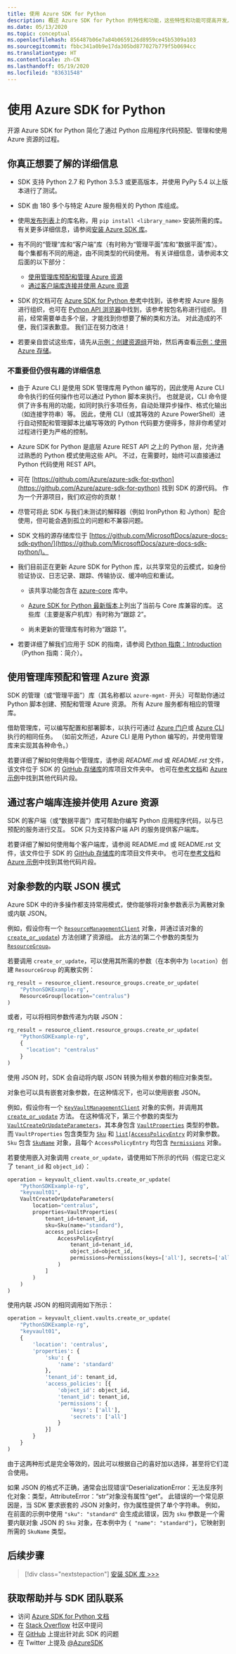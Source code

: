```yaml
---
title: 使用 Azure SDK for Python
description: 概述 Azure SDK for Python 的特性和功能，这些特性和功能可提高开发人员预配、使用和管理 Azure 资源时的工作效率。
ms.date: 05/13/2020
ms.topic: conceptual
ms.openlocfilehash: 856487b06e7a84b0659126d8959ce45b5309a103
ms.sourcegitcommit: fbbc341a0b9e17da305bd877027b779f5b0694cc
ms.translationtype: HT
ms.contentlocale: zh-CN
ms.lasthandoff: 05/19/2020
ms.locfileid: "83631548"
---
```

# <a name="use-the-azure-sdk-for-python"></a>使用 Azure SDK for Python

开源 Azure SDK for Python 简化了通过 Python 应用程序代码预配、管理和使用 Azure 资源的过程。

## <a name="the-details-you-really-want-to-know"></a>你真正想要了解的详细信息

- SDK 支持 Python 2.7 和 Python 3.5.3 或更高版本，并使用 PyPy 5.4 以上版本进行了测试。

- SDK 由 180 多个与特定 Azure 服务相关的 Python 库组成。

- 使用[发布列表](https://azure.github.io/azure-sdk/releases/latest/all/python.html)上的库名称，用 `pip install <library_name>` 安装所需的库。 有关更多详细信息，请参阅[安装 Azure SDK 库](azure-sdk-install.md)。

- 有不同的“管理”库和“客户端”库（有时称为“管理平面”库和“数据平面”库）。 每个集都有不同的用途，由不同类型的代码使用。 有关详细信息，请参阅本文后面的以下部分：
  - [使用管理库预配和管理 Azure 资源](#provision-and-manage-azure-resources-with-management-libraries)
  - [通过客户端库连接并使用 Azure 资源](#connect-to-and-use-azure-resources-with-client-libraries)

- SDK 的文档可在 [Azure SDK for Python 参考](/python/api/overview/azure/?view=azure-python)中找到，该参考按 Azure 服务进行组织，也可在 [Python API 浏览器](/python/api/?view=azure-python)中找到，该参考按包名称进行组织。 目前，经常需要单击多个层，才能找到你想要了解的类和方法。 对此造成的不便，我们深表歉意。 我们正在努力改进！

- 若要亲自尝试这些库，请先从[示例：创建资源组](azure-sdk-example-resource-group.md)开始，然后再查看[示例：使用 Azure 存储](azure-sdk-example-storage.md)。

### <a name="non-essential-but-still-interesting-details"></a>不重要但仍很有趣的详细信息

- 由于 Azure CLI 是使用 SDK 管理库用 Python 编写的，因此使用 Azure CLI 命令执行的任何操作也可以通过 Python 脚本来执行。 也就是说，CLI 命令提供了许多有用的功能，如同时执行多项任务，自动处理异步操作、格式化输出（如连接字符串）等。 因此，使用 CLI（或其等效的 Azure PowerShell）进行自动预配和管理脚本比编写等效的 Python 代码要方便得多，除非你希望对过程进行更为严格的控制。

- Azure SDK for Python 是底层 Azure REST API 之上的 Python 层，允许通过熟悉的 Python 模式使用这些 API。 不过，在需要时，始终可以直接通过 Python 代码使用 REST API。

- 可在 [https://github.com/Azure/azure-sdk-for-python](https://github.com/Azure/azure-sdk-for-python) 找到 SDK 的源代码。 作为一个开源项目，我们欢迎你的贡献！

- 尽管可将此 SDK 与我们未测试的解释器（例如 IronPython 和 Jython）配合使用，但可能会遇到孤立的问题和不兼容问题。

- SDK 文档的源存储库位于 [https://github.com/MicrosoftDocs/azure-docs-sdk-python/](https://github.com/MicrosoftDocs/azure-docs-sdk-python/)。

- 我们目前正在更新 Azure SDK for Python 库，以共享常见的云模式，如身份验证协议、日志记录、跟踪、传输协议、缓冲响应和重试。

  - 该共享功能包含在 [azure-core](https://github.com/Azure/azure-sdk-for-python/tree/master/sdk/core/azure-core) 库中。

  - [Azure SDK for Python 最新版本](https://azure.github.io/azure-sdk/releases/latest/#python)上列出了当前与 Core 库兼容的库。 这些库（主要是客户机库）有时称为“跟踪 2”。

  - 尚未更新的管理库有时称为“跟踪 1”。

- 若要详细了解我们应用于 SDK 的指南，请参阅 [Python 指南：Introduction](https://azure.github.io/azure-sdk/python_introduction.html)（Python 指南：简介）。

## <a name="provision-and-manage-azure-resources-with-management-libraries"></a>使用管理库预配和管理 Azure 资源

SDK 的管理（或“管理平面”）库（其名称都以 `azure-mgmt-` 开头）可帮助你通过 Python 脚本创建、预配和管理 Azure 资源。 所有 Azure 服务都有相应的管理库。

借助管理库，可以编写配置和部署脚本，以执行可通过 [Azure 门户](https://portal.azure.com)或 [Azure CLI](/cli/azure/install-azure-cli) 执行的相同任务。 （如前文所述，Azure CLI 是用 Python 编写的，并使用管理库来实现其各种命令。）

若要详细了解如何使用每个管理库，请参阅 *README.md* 或 *README.rst* 文件，该文件位于 SDK 的 [GitHub 存储库](https://github.com/Azure/azure-sdk-for-python/tree/master/sdk)的库项目文件夹中。 也可在[参考文档](/python/api?view=azure-python)和 [Azure 示例](https://docs.microsoft.com/samples/browse/?languages=python&products=azure)中找到其他代码片段。

## <a name="connect-to-and-use-azure-resources-with-client-libraries"></a>通过客户端库连接并使用 Azure 资源

SDK 的客户端（或“数据平面”）库可帮助你编写 Python 应用程序代码，以与已预配的服务进行交互。 SDK 只为支持客户端 API 的服务提供客户端库。

若要详细了解如何使用每个客户端库，请参阅 README.md 或 README.rst 文件，该文件位于 SDK 的 [GitHub 存储库](https://github.com/Azure/azure-sdk-for-python/tree/master/sdk)的库项目文件夹中。 也可在[参考文档](/python/api?view=azure-python)和 [Azure 示例](https://docs.microsoft.com/samples/browse/?languages=python&products=azure)中找到其他代码片段。

## <a name="inline-json-pattern-for-object-arguments"></a>对象参数的内联 JSON 模式

Azure SDK 中的许多操作都支持常用模式，使你能够将对象参数表示为离散对象或内联 JSON。

例如，假设你有一个 [`ResourceManagementClient`](/python/api/azure-mgmt-resource/azure.mgmt.resource.resources.v2019_10_01.resourcemanagementclient?view=azure-python) 对象，并通过该对象的 [`create_or_update`](/python/api/azure-mgmt-resource/azure.mgmt.resource.resources.v2019_10_01.operations.resourcegroupsoperations?view=azure-python#create-or-update-resource-group-name--parameters--custom-headers-none--raw-false----operation-config-)) 方法创建了资源组。 此方法的第二个参数的类型为 [`ResourceGroup`](/python/api/azure-mgmt-resource/azure.mgmt.resource.resources.v2019_10_01.models.resourcegroup?view=azure-python)。

若要调用 `create_or_update`，可以使用其所需的参数（在本例中为 `location`）创建 `ResourceGroup` 的离散实例：

```python
rg_result = resource_client.resource_groups.create_or_update(
    "PythonSDKExample-rg",
    ResourceGroup(location="centralus")
)
```

或者，可以将相同参数传递为内联 JSON：

```python
rg_result = resource_client.resource_groups.create_or_update(
    "PythonSDKExample-rg",
    {
      "location": "centralus"
    }
)
```

使用 JSON 时，SDK 会自动将内联 JSON 转换为相关参数的相应对象类型。

对象也可以具有嵌套对象参数，在这种情况下，也可以使用嵌套 JSON。

例如，假设你有一个 [`KeyVaultManagementClient`](/python/api/azure-mgmt-keyvault/azure.mgmt.keyvault.v2019_09_01.keyvaultmanagementclient?view=azure-python) 对象的实例，并调用其 [`create_or_update`](/python/api/azure-mgmt-keyvault/azure.mgmt.keyvault.v2019_09_01.operations.vaultsoperations?view=azure-python#create-or-update-resource-group-name--vault-name--parameters--custom-headers-none--raw-false--polling-true----operation-config-) 方法。 在这种情况下，第三个参数的类型为 [`VaultCreateOrUpdateParameters`](/python/api/azure-mgmt-keyvault/azure.mgmt.keyvault.v2019_09_01.models.vaultcreateorupdateparameters?view=azure-python)，其本身包含 [`VaultProperties`](/python/api/azure-mgmt-keyvault/azure.mgmt.keyvault.v2019_09_01.models.vaultproperties?view=azure-python) 类型的参数。 而 `VaultProperties` 包含类型为 [`Sku`](/python/api/azure-mgmt-keyvault/azure.mgmt.keyvault.v2019_09_01.models.sku?view=azure-python) 和 [`list[AccessPolicyEntry`](/python/api/azure-mgmt-keyvault/azure.mgmt.keyvault.v2019_09_01.models.accesspolicyentry?view=azure-python) 的对象参数。 `Sku` 包含 [`SkuName`](/python/api/azure-mgmt-keyvault/azure.mgmt.keyvault.v2019_09_01.models.skuname?view=azure-python) 对象，且每个 `AccessPolicyEntry` 均包含 [`Permissions`](/python/api/azure-mgmt-keyvault/azure.mgmt.keyvault.v2019_09_01.models.permissions?view=azure-python) 对象。

若要使用嵌入对象调用 `create_or_update`，请使用如下所示的代码（假定已定义了 `tenant_id` 和 `object_id`）：

```python
operation = keyvault_client.vaults.create_or_update(
    "PythonSDKExample-rg",
    "keyvault01",
    VaultCreateOrUpdateParameters(
        location="centralus",
        properties=VaultProperties(
            tenant_id=tenant_id,
            sku=Sku(name="standard"),
            access_policies=[
                AccessPolicyEntry(
                    tenant_id=tenant_id,
                    object_id=object_id,
                    permissions=Permissions(keys=['all'], secrets=['all'])
                )
            ]
        )
    )
)
```

使用内联 JSON 的相同调用如下所示：

```python
operation = keyvault_client.vaults.create_or_update(
    "PythonSDKExample-rg",
    "keyvault01",
    {
        'location': 'centralus',
        'properties': {
            'sku': {
                'name': 'standard'
            },
            'tenant_id': tenant_id,
            'access_policies': [{
                'object_id': object_id,
                'tenant_id': tenant_id,
                'permissions': {
                    'keys': ['all'],
                    'secrets': ['all']
                }
            }]
        }
    }
)
```

由于这两种形式是完全等效的，因此可以根据自己的喜好加以选择，甚至将它们混合使用。

如果 JSON 的格式不正确，通常会出现错误“DeserializationError：无法反序列化对象：类型，AttributeError：“str”对象没有属性“get”。 此错误的一个常见原因是，当 SDK 要求嵌套的 JSON 对象时，你为属性提供了单个字符串。 例如，在前面的示例中使用 `"sku": "standard"` 会生成此错误，因为 `sku` 参数是一个需要内联对象 JSON 的 `Sku` 对象，在本例中为 `{ "name": "standard"}`，它映射到所需的 `SkuName` 类型。

## <a name="next-step"></a>后续步骤

> [!div class="nextstepaction"]
> [安装 SDK 库 >>>](azure-sdk-install.md)

## <a name="get-help-and-connect-with-the-sdk-team"></a>获取帮助并与 SDK 团队联系

- 访问 [Azure SDK for Python 文档](https://aka.ms/python-docs)
- 在 [Stack Overflow](https://stackoverflow.com/questions/tagged/azure-sdk-python) 社区中提问
- 在 [GitHub](https://github.com/Azure/azure-sdk-for-python/issues) 上提出针对此 SDK 的问题
- 在 Twitter 上提及 [@AzureSDK](https://twitter.com/AzureSdk/)
